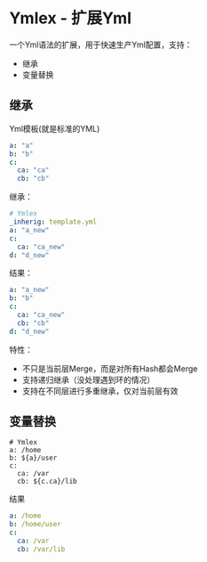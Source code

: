 # Ymlex - 扩展Yml

一个Yml语法的扩展，用于快速生产Yml配置，支持：
* 继承
* 变量替换

## 继承

Yml模板(就是标准的YML)
```yml
a: "a"
b: "b"
c: 
  ca: "ca"
  cb: "cb"
```
继承：
```yml
# Ymlex
_inherig: template.yml
a: "a_new"
c: 
  ca: "ca_new"
d: "d_new"
```
结果：
```yml
a: "a_new"
b: "b"
c: 
  ca: "ca_new"
  cb: "cb"
d: "d_new"
```

特性：
* 不只是当前层Merge，而是对所有Hash都会Merge
* 支持递归继承（没处理遇到环的情况）
* 支持在不同层进行多重继承，仅对当前层有效

## 变量替换
```Yml
# Ymlex
a: /home
b: ${a}/user
c: 
  ca: /var
  cb: ${c.ca}/lib
```
结果
```yml
a: /home
b: /home/user
c: 
  ca: /var
  cb: /var/lib
```

